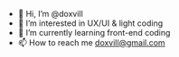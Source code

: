 - 👋 Hi, I’m @doxvill
- 👀 I’m interested in UX/UI & light coding
- 🌱 I’m currently learning front-end coding
- 📫 How to reach me doxvill@gmail.com

<!---
doxvill/doxvill is a ✨ special ✨ repository because its `README.md` (this file) appears on your GitHub profile.
You can click the Preview link to take a look at your changes.
--->
